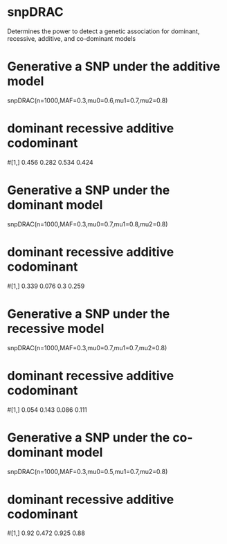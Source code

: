 # snpDRAC
Determines the power to detect a genetic association for dominant, recessive, additive, and co-dominant models

# Generative a SNP under the additive model
snpDRAC(n=1000,MAF=0.3,mu0=0.6,mu1=0.7,mu2=0.8)
#     dominant recessive additive codominant
#[1,]    0.456     0.282    0.534      0.424

# Generative a SNP under the dominant model
snpDRAC(n=1000,MAF=0.3,mu0=0.7,mu1=0.8,mu2=0.8)
#     dominant recessive additive codominant
#[1,]    0.339     0.076      0.3      0.259

# Generative a SNP under the recessive model
snpDRAC(n=1000,MAF=0.3,mu0=0.7,mu1=0.7,mu2=0.8)
#     dominant recessive additive codominant
#[1,]    0.054     0.143    0.086      0.111

# Generative a SNP under the co-dominant model
snpDRAC(n=1000,MAF=0.3,mu0=0.5,mu1=0.7,mu2=0.8)
#     dominant recessive additive codominant
#[1,]     0.92     0.472    0.925       0.88
